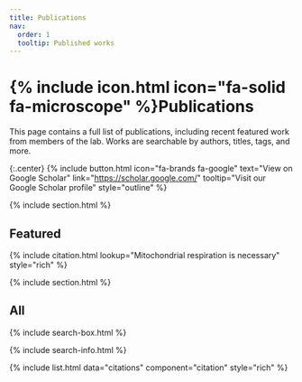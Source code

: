 ```yaml
---
title: Publications
nav:
  order: 1
  tooltip: Published works
---
```


# {% include icon.html icon="fa-solid fa-microscope" %}Publications

This page contains a full list of publications, including recent featured work from members of the lab. Works are searchable by authors, titles, tags, and more.

{:.center}
{% include button.html icon="fa-brands fa-google" text="View on Google Scholar" link="https://scholar.google.com/" tooltip="Visit our Google Scholar profile" style="outline" %}

{% include section.html %}

## Featured

{% include citation.html lookup="Mitochondrial respiration is necessary" style="rich" %}

{% include section.html %}

## All

{% include search-box.html %}

{% include search-info.html %}

{% include list.html data="citations" component="citation" style="rich" %}
